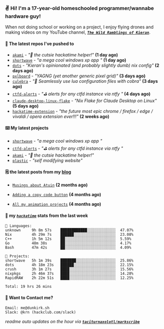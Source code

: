 ### ✌️ Hi! I'm a 17-year-old homeschooled programmer/wannabe hardware guy!

When not doing school or working on a project, I enjoy flying drones and making videos on my YouTube channel, [**_`The Wild Ramblings of Kieran`_**](https://youtube.com/@kieran.rambles).

#### 👷 The latest repos I've pushed to

- [`akami`](https://github.com/taciturnaxolotl/akami) - _"🌷 the cutsie hackatime helper!"_ **(1 day ago)**
- [`shortwave`](https://github.com/taciturnaxolotl/shortwave) - _"a mega cool windows xp app "_ **(1 day ago)**
- [`dots`](https://github.com/taciturnaxolotl/dots) - _"Kieran's opinionated (and probably slightly dumb) nix config"_ **(2 days ago)**
- [`pxlboard`](https://github.com/taciturnaxolotl/pxlboard) - _"YAGNG (yet another generic pixel grid)"_ **(3 days ago)**
- [`culebra`](https://github.com/Fuabioo/culebra) - _"🐍 Seamlessly use lua configuration files with cobra"_ **(3 days ago)**
- [`ctfd-alerts`](https://github.com/taciturnaxolotl/ctfd-alerts) - _"⛳ alerts for any ctfd instance via ntfy "_ **(4 days ago)**
- [`claude-desktop-linux-flake`](https://github.com/k3d3/claude-desktop-linux-flake) - _"Nix Flake for Claude Desktop on Linux"_ **(5 days ago)**
- [`hackatime-extension`](https://github.com/taciturnaxolotl/hackatime-extension) - _"the future most epic chrome / firefox / edge / vivaldi / opera extension ever!!!"_ **(2 weeks ago)**

#### ⌨️ My latest projects

- [`shortwave`](https://github.com/taciturnaxolotl/shortwave) - _"a mega cool windows xp app "_
- [`ctfd-alerts`](https://github.com/taciturnaxolotl/ctfd-alerts) - _"⛳ alerts for any ctfd instance via ntfy "_
- [`akami`](https://github.com/taciturnaxolotl/akami) - _"🌷 the cutsie hackatime helper!"_
- [`plastic`](https://github.com/taciturnaxolotl/plastic) - _"self modifying website"_

#### 🗒️ the latest posts from my [blog](https://dunkirk.sh)

- [`Musings about Atuin`](https://dunkirk.sh/blog/atuin/) **(2 months ago)**

- [`Adding a copy code button`](https://dunkirk.sh/blog/adding-a-copy-button/) **(4 months ago)**

- [`All my animation projects`](https://dunkirk.sh/blog/my-animations/) **(4 months ago)**



#### 📡 my [_`hackatime`_](https://waka.hackclub.com) stats from the last week

```text
💾 Languages:
unknown     9h 8m 57s    ████████████░░░░░░░░░░░░░  47.07%
Nix         4h 29m 7s    ██████░░░░░░░░░░░░░░░░░░░  23.08%
C++         1h 5m 12s    ██░░░░░░░░░░░░░░░░░░░░░░░  5.59%
Go          48m 38s      ██░░░░░░░░░░░░░░░░░░░░░░░  4.17%
Bash        47m 42s      ██░░░░░░░░░░░░░░░░░░░░░░░  4.09%

💼 Projects:
shortwave   5h 1m 39s    ███████░░░░░░░░░░░░░░░░░░  25.86%
dots        4h 18m 23s   ██████░░░░░░░░░░░░░░░░░░░  22.15%
crush       3h 1m 27s    ████░░░░░░░░░░░░░░░░░░░░░  15.56%
nixpkgs     2h 46m 37s   ████░░░░░░░░░░░░░░░░░░░░░  14.28%
RapidRAW    2h 22m 51s   ████░░░░░░░░░░░░░░░░░░░░░  12.25%

Total: 19 hrs 26 mins
```

#### 📮 Want to Contact me?

```text
Email: me@dunkirk.sh
Slack: @krn (hackclub.com/slack)
```

_readme auto updates on the hour via [**`taciturnaxolotl/markscribe`**](https://github.com/taciturnaxolotl/markscribe)_
